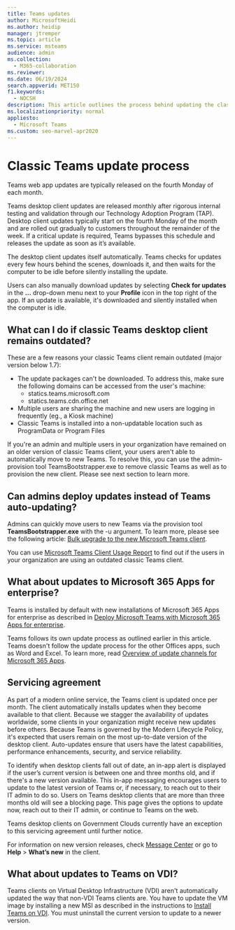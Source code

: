 ```yaml
---
title: Teams updates
author: MicrosoftHeidi
ms.author: heidip
manager: jtremper
ms.topic: article
ms.service: msteams
audience: admin
ms.collection: 
  - M365-collaboration
ms.reviewer: 
ms.date: 06/19/2024
search.appverid: MET150
f1.keywords: 
  - NOCSH
description: This article outlines the process behind updating the classic Microsoft Teams desktop client.
ms.localizationpriority: normal
appliesto: 
  - Microsoft Teams
ms.custom: seo-marvel-apr2020
---
```


# Classic Teams update process

Teams web app updates are typically released on the fourth Monday of each month.

Teams desktop client updates are released monthly after rigorous internal testing and validation through our Technology Adoption Program (TAP). Desktop client updates typically start on the fourth Monday of the month and are rolled out gradually to customers throughout the remainder of the week. If a critical update is required, Teams bypasses this schedule and releases the update as soon as it’s available.

The desktop client updates itself automatically. Teams checks for updates every few hours behind the scenes, downloads it, and then waits for the computer to be idle before silently installing the update.

Users can also manually download updates by selecting **Check for updates** in the **...** drop-down menu next to your **Profile** icon in the top right of the app. If an update is available, it's downloaded and silently installed when the computer is idle.

## What can I do if classic Teams desktop client remains outdated?

These are a few reasons your classic Teams client remain outdated (major version below 1.7):
  - The update packages can't be downloaded. To address this, make sure the following domains can be accessed from the user's machine:
    - statics.teams.microsoft.com
    - statics.teams.cdn.office.net
  - Multiple users are sharing the machine and new users are logging in frequently (eg., a Kiosk machine)
  - Classic Teams is installed into a non-updatable location such as ProgramData or Program Files

If you're an admin and multiple users in your organization have remained on an older version of classic Teams client, your users aren't able to automatically move to new Teams. To resolve this, you can use the admin-provision tool TeamsBootstrapper.exe to remove classic Teams as well as to provision the new client. Please see next section to learn more.

## Can admins deploy updates instead of Teams auto-updating?

Admins can quickly move users to new Teams via the provision tool <b>TeamsBootstrapper.exe</b> with the -u argument. To learn more, please see the following article: [Bulk upgrade to the new Microsoft Teams client](https://learn.microsoft.com/en-us/microsoftteams/new-teams-bulk-install-client).

You can use [Microsoft Teams Client Usage Report](https://learn.microsoft.com/en-us/microsoftteams/new-teams-usage-report) to find out if the users in your organization are using an outdated classic Teams client.

## What about updates to Microsoft 365 Apps for enterprise?
Teams is installed by default with new installations of Microsoft 365 Apps for enterprise as described in [Deploy Microsoft Teams with Microsoft 365 Apps for enterprise](/DeployOffice/teams-install).

Teams follows its own update process as outlined earlier in this article. Teams doesn't follow the update process for the other Offices apps, such as Word and Excel. To learn more, read [Overview of update channels for Microsoft 365 Apps](/DeployOffice/overview-update-channels).

## Servicing agreement

As part of a modern online service, the Teams client is updated once per month. The client automatically installs updates when they become available to that client. Because we stagger the availability of updates worldwide, some clients in your organization might receive new updates before others. Because Teams is governed by the Modern Lifecycle Policy, it's expected that users remain on the most up-to-date version of the desktop client. Auto-updates ensure that users have the latest capabilities, performance enhancements, security, and service reliability.

To identify when desktop clients fall out of date, an in-app alert is displayed if the user’s current version is between one and three months old, and if there's a new version available. This in-app messaging encourages users to update to the latest version of Teams or, if necessary, to reach out to their IT admin to do so. Users on Teams desktop clients that are more than three months old will see a blocking page. This page gives the options to update now, reach out to their IT admin, or continue to Teams on the web.

Teams desktop clients on Government Clouds currently have an exception to this servicing agreement until further notice.

For information on new version releases, check [Message Center](https://admin.microsoft.com/AdminPortal/Home#/MessageCenter) or go to **Help** > **What’s new** in the client.

## What about updates to Teams on VDI?

Teams clients on Virtual Desktop Infrastructure (VDI) aren't automatically updated the way that non-VDI Teams clients are. You have to update the VM image by installing a new MSI as described in the instructions to [Install Teams on VDI](teams-for-vdi.md). You must uninstall the current version to update to a newer version.
